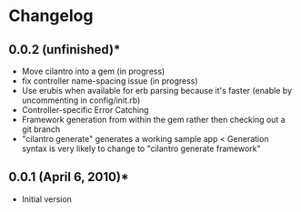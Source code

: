 # Changelog
## 0.0.2 (unfinished)*
  * Move cilantro into a gem (in progress)
  * fix controller name-spacing issue (in progress)
  * Use erubis when available for erb parsing because it's faster (enable by uncommenting in config/init.rb)
  * Controller-specific Error Catching
  * Framework generation from within the gem rather then checking out a git branch
  * "cilantro generate" generates a working sample app < Generation syntax is very likely to change to "cilantro generate framework"

## 0.0.1 (April 6, 2010)*
  * Initial version
